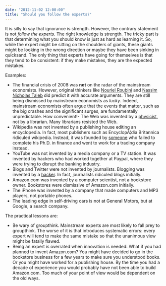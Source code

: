 ```yaml
---
date: "2012-11-02 12:00:00"
title: "Should you follow the experts?"
---
```




It is silly to say that ignorance is strength. However, the contrary statement is not <em>follow the experts</em>.
The right knowledge is strength. The tricky part is that determining what you should know is just as hard as learning it. So, while the expert might be sitting on the shoulders of giants, these giants might be looking in the wrong direction or maybe they have been sinking in quicksand. The only thing that experts have going for themselves is that they tend to be consistent: if they make mistakes, they are the expected mistakes.

Examples:

- The financial crisis of 2008 was __not__ on the radar of the mainstream economists. However, original thinkers like [Nouriel Roubini](https://en.wikipedia.org/wiki/Nouriel_Roubini) and [Nassim Nicholas Taleb](https://en.wikipedia.org/wiki/Nassim_Nicholas_Taleb) did predict it with accurate arguments. They are still being dismissed by mainstream economists as <em>lucky</em>. Indeed, mainstream economists often argue that the events that matter, such as the big crashes and the significant surges, are fundamentally unpredictable. How convenient!- The Web was invented by a [physicist](https://en.wikipedia.org/wiki/Tim_berners-lee), not by a librarian. Many librarians resisted the Web.
- Wikipedia was not invented by a publishing house editing an encyclopedia. In fact, most publishers such as EncyclopÃ¦dia Britannica ridiculed wikipedia. Instead, it was founded by [someone](https://en.wikipedia.org/wiki/Jimmy_Wales) who failed to complete his Ph.D. in finance and went to work for a trading company instead.
- YouTube was not invented by a media company or a TV station. It was invented by hackers who had worked together at Paypal, where they were trying to disrupt the banking industry.
- Blogs and Twitter were not invented by journalists. Blogging was invented by a [hacker](https://en.wikipedia.org/wiki/Jorn_Barger). In fact, journalists ridiculed blogs initially.
- Amazon.com was invented by a computer scientist, not a bookstore owner. Bookstores were dismissive of Amazon.com initially.
- The iPhone was invented by a company that made computers and MP3 players, not portable phones.
- The leading edge in self-driving cars is not at General Motors, but at Google, a search company.


The practical lessons are:

- Be wary of groupthink. Mainstream experts are most likely to fall prey to groupthink. The worse of it is that introduces systematic errors: every expert will tend to make the same mistake so that the unanimous view might be fatally flawed.
- Being an expert is overrated when innovation is needed. What if you had planned to invent Amazon.com? You might have decided to go in the bookstore business for a few years to make sure you understood books. Or you might have worked for a publishing house. By the time you had a decade of experience you would probably have not been able to build Amazon.com. Too much of your point of view would be dependent on the old ways.


